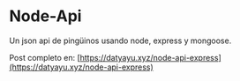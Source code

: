 # Node-Api
Un json api de pingüinos usando node, express y mongoose.


Post completo en:
[https://datyayu.xyz/node-api-express](https://datyayu.xyz/node-api-express)  